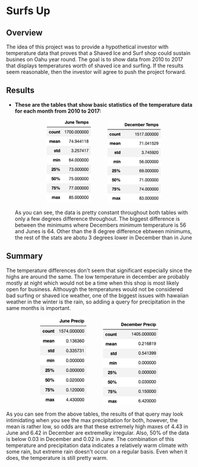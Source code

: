 # Surfs Up

## Overview
The idea of this project was to provide a hypothetical investor with temperature data that proves that a Shaved Ice and Surf shop could sustain busines on Oahu year round.  The goal is to show data from 2010 to 2017 that displays temperatures worth of shaved ice and surfing.  If the results seem reasonable, then the investor will agree to push the project forward.

## Results
<ul>
  <li> <b>These are the tables that show basic statistics of the temperature data for each month from 2010 to 2017: </b>
    <p align ="center">
      <img src = "/Resources/june_temps.png" alt = "June Temperatures" width = "25%" title ="Jubne Temperatures">&nbsp&nbsp&nbsp&nbsp&nbsp&nbsp&nbsp&nbsp&nbsp&nbsp <img src ="/Resources/december_temps.png" alt = "December Temperatures" width = "30%" title = "December Temperatures"> 
     </p>
  </li>As you can see, the data is pretty constant throughout both tables with only a few degrees difference throughout.  The biggest difference is between the minimums where Decembers minimum temperature is 56 and Junes is 64.  </li>
  </li>Other than the 8 degree difference ebtween minimums, the rest of the stats are abotu 3 degrees lower in December than in June </li>
</ul>

## Summary
The temperature differences don't seem that significant especially since the highs are around the same.  The low temperature in december are probably mostly at night which would not be a time when this shop is most likely open for business.  Althouygh the temperatures would not be considered bad surfing or shaved ice weather, one of the biggest issues with hawaiian weather in the winter is the rain, so adding a query for precipitation in the same months is important.
   <p align ="center">
      <img src = "/Resources/june_precip.png" alt = "June Temperatures" width = "25%" title ="June Precipitation">&nbsp&nbsp&nbsp&nbsp&nbsp&nbsp&nbsp&nbsp&nbsp&nbsp <img src ="/Resources/december_precip.png" alt = "December Precipitation" width = "30%" title = "December Precipitation"> 
   </p>
 As you can see from the above tables, the results of that query may look intimidating when you see the max precipitation for both, however, the mean is rather low, so odds are that these extremely high maxes of 4.43 in June and 6.42 in December are extremelky irregular.  Also, 50% of the data is below 0.03 in December and 0.02 in June.  The combination of this temperature and precipitation data indicates a relatively warm climate with some rain, but extreme rain doesn't occur on a regular basis.  Even when it does, the temperature is still pretty warm.
